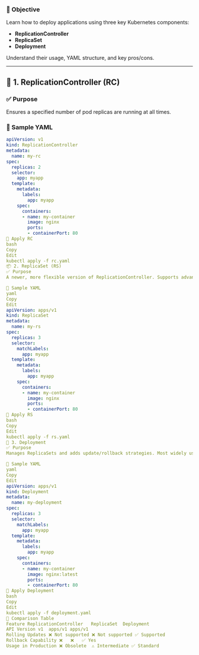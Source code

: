 ### 🎯 Objective

Learn how to deploy applications using three key Kubernetes components:
- **ReplicationController**
- **ReplicaSet**
- **Deployment**

Understand their usage, YAML structure, and key pros/cons.

---

## 🧩 1. ReplicationController (RC)

### ✅ Purpose
Ensures a specified number of pod replicas are running at all times.

### 📄 Sample YAML

```yaml
apiVersion: v1
kind: ReplicationController
metadata:
  name: my-rc
spec:
  replicas: 2
  selector:
    app: myapp
  template:
    metadata:
      labels:
        app: myapp
    spec:
      containers:
      - name: my-container
        image: nginx
        ports:
        - containerPort: 80
🔧 Apply RC
bash
Copy
Edit
kubectl apply -f rc.yaml
📦 2. ReplicaSet (RS)
✅ Purpose
A newer, more flexible version of ReplicationController. Supports advanced label selectors.

📄 Sample YAML
yaml
Copy
Edit
apiVersion: apps/v1
kind: ReplicaSet
metadata:
  name: my-rs
spec:
  replicas: 3
  selector:
    matchLabels:
      app: myapp
  template:
    metadata:
      labels:
        app: myapp
    spec:
      containers:
      - name: my-container
        image: nginx
        ports:
        - containerPort: 80
🔧 Apply RS
bash
Copy
Edit
kubectl apply -f rs.yaml
🚀 3. Deployment
✅ Purpose
Manages ReplicaSets and adds update/rollback strategies. Most widely used in real-world applications.

📄 Sample YAML
yaml
Copy
Edit
apiVersion: apps/v1
kind: Deployment
metadata:
  name: my-deployment
spec:
  replicas: 3
  selector:
    matchLabels:
      app: myapp
  template:
    metadata:
      labels:
        app: myapp
    spec:
      containers:
      - name: my-container
        image: nginx:latest
        ports:
        - containerPort: 80
🔧 Apply Deployment
bash
Copy
Edit
kubectl apply -f deployment.yaml
🧠 Comparison Table
Feature	ReplicationController	ReplicaSet	Deployment
API Version	v1	apps/v1	apps/v1
Rolling Updates	❌ Not supported	❌ Not supported	✅ Supported
Rollback Capability	❌	❌	✅ Yes
Usage in Production	❌ Obsolete	⚠️ Intermediate	✅ Standard

